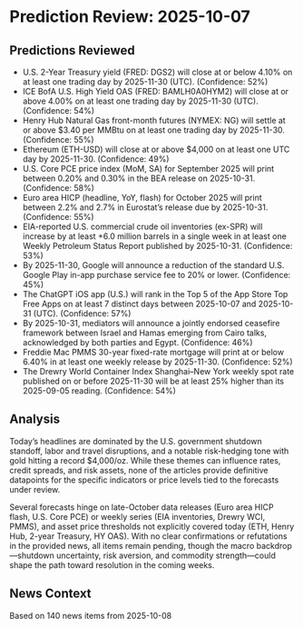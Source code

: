 # Prediction Review: 2025-10-07

## Predictions Reviewed

- U.S. 2-Year Treasury yield (FRED: DGS2) will close at or below 4.10% on at least one trading day by 2025-11-30 (UTC). (Confidence: 52%)
- ICE BofA U.S. High Yield OAS (FRED: BAMLH0A0HYM2) will close at or above 4.00% on at least one trading day by 2025-11-30 (UTC). (Confidence: 54%)
- Henry Hub Natural Gas front-month futures (NYMEX: NG) will settle at or above $3.40 per MMBtu on at least one trading day by 2025-11-30. (Confidence: 55%)
- Ethereum (ETH-USD) will close at or above $4,000 on at least one UTC day by 2025-11-30. (Confidence: 49%)
- U.S. Core PCE price index (MoM, SA) for September 2025 will print between 0.20% and 0.30% in the BEA release on 2025-10-31. (Confidence: 58%)
- Euro area HICP (headline, YoY, flash) for October 2025 will print between 2.2% and 2.7% in Eurostat’s release due by 2025-10-31. (Confidence: 55%)
- EIA-reported U.S. commercial crude oil inventories (ex-SPR) will increase by at least +6.0 million barrels in a single week in at least one Weekly Petroleum Status Report published by 2025-10-31. (Confidence: 53%)
- By 2025-11-30, Google will announce a reduction of the standard U.S. Google Play in-app purchase service fee to 20% or lower. (Confidence: 45%)
- The ChatGPT iOS app (U.S.) will rank in the Top 5 of the App Store Top Free Apps on at least 7 distinct days between 2025-10-07 and 2025-10-31 (UTC). (Confidence: 57%)
- By 2025-10-31, mediators will announce a jointly endorsed ceasefire framework between Israel and Hamas emerging from Cairo talks, acknowledged by both parties and Egypt. (Confidence: 46%)
- Freddie Mac PMMS 30-year fixed-rate mortgage will print at or below 6.40% in at least one weekly release by 2025-11-30. (Confidence: 52%)
- The Drewry World Container Index Shanghai–New York weekly spot rate published on or before 2025-11-30 will be at least 25% higher than its 2025-09-05 reading. (Confidence: 54%)

## Analysis

Today’s headlines are dominated by the U.S. government shutdown standoff, labor and travel disruptions, and a notable risk-hedging tone with gold hitting a record $4,000/oz. While these themes can influence rates, credit spreads, and risk assets, none of the articles provide definitive datapoints for the specific indicators or price levels tied to the forecasts under review.

Several forecasts hinge on late-October data releases (Euro area HICP flash, U.S. Core PCE) or weekly series (EIA inventories, Drewry WCI, PMMS), and asset price thresholds not explicitly covered today (ETH, Henry Hub, 2-year Treasury, HY OAS). With no clear confirmations or refutations in the provided news, all items remain pending, though the macro backdrop—shutdown uncertainty, risk aversion, and commodity strength—could shape the path toward resolution in the coming weeks.

## News Context

Based on 140 news items from 2025-10-08

